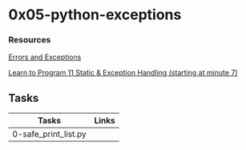 # 0x05-python-exceptions

### Resources

[Errors and Exceptions](https://docs.python.org/3/tutorial/errors.html)

[Learn to Program 11 Static & Exception Handling (starting at minute 7)](https://www.youtube.com/watch?v=7vbgD-3s-w4)


## Tasks

| Tasks | Links |
| ----------------- | ------------------- |
| 0-safe_print_list.py | [](./0-safe_print_list.py) |
